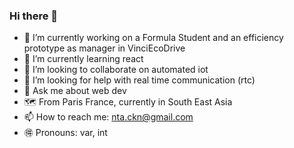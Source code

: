 ### Hi there 👋


- 🔭 I’m currently working on a Formula Student and an efficiency prototype as manager in VinciEcoDrive
- 🌱 I’m currently learning react
- 👯 I’m looking to collaborate on automated iot
- 🤔 I’m looking for help with real time communication (rtc)
- 💬 Ask me about web dev
- 🗺️ From Paris France, currently in South East Asia
- 📫 How to reach me: nta.ckn@gmail.com
- 🉐 Pronouns: var, int
